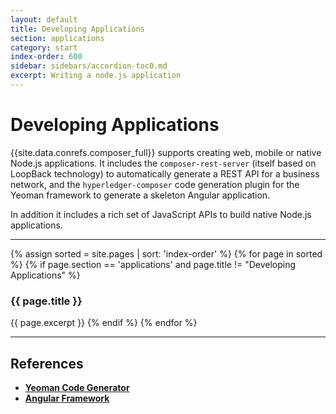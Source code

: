 ```yaml
---
layout: default
title: Developing Applications
section: applications
category: start
index-order: 600
sidebar: sidebars/accordion-toc0.md
excerpt: Writing a node.js application
---
```


# Developing Applications


{{site.data.conrefs.composer_full}} supports creating web, mobile or native Node.js applications. It includes the `composer-rest-server` (itself based on LoopBack technology) to automatically generate a REST API for a business network, and the `hyperledger-composer` code generation plugin for the Yeoman framework to generate a skeleton Angular application.

In addition it includes a rich set of JavaScript APIs to build native Node.js applications.

---

{% assign sorted = site.pages | sort: 'index-order' %}
{% for page in sorted %}
{% if page.section == 'applications' and page.title != "Developing Applications" %}
### {{ page.title }}
{{ page.excerpt }}
{% endif %}
{% endfor %}

---

## References

* [**Yeoman Code Generator**](http://yeoman.io)
* [**Angular Framework**](https://angular.io)
